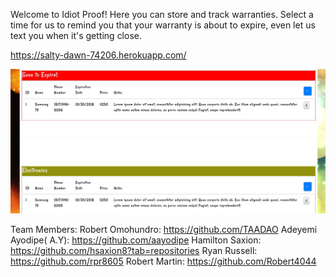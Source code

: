 
Welcome to Idiot Proof! Here you can store and track warranties. Select a time for us to remind you that your warranty is about to expire, even let us text you when it's getting close.

https://salty-dawn-74206.herokuapp.com/

![Screenshot](https://github.com/TAADAO/IdiotProof/blob/master/public/images/readMeImg.jpg)

Team Members:
Robert Omohundro: https://github.com/TAADAO
Adeyemi Ayodipe( A.Y): https://github.com/aayodipe
Hamilton Saxion: https://github.com/hsaxion8?tab=repositories
Ryan Russell: https://github.com/rpr8605
Robert Martin: https://github.com/Robert4044

